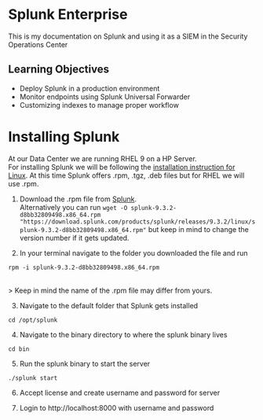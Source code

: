 # Splunk Enterprise
This is my documentation on Splunk and using it as a SIEM in the Security Operations Center

## Learning Objectives
- Deploy Splunk in a production environment
- Monitor endpoints using Splunk Universal Forwarder
- Customizing indexes to manage proper workflow

# Installing Splunk

At our Data Center we are running RHEL 9 on a HP Server.  
For installing Splunk we will be following the [installation instruction for Linux](https://docs.splunk.com/Documentation/Splunk/9.3.2/SearchTutorial/InstallSplunk#Linux_installation_instructions).
At this time Splunk offers .rpm, .tgz, .deb files but for RHEL we will use .rpm.

1. Download the .rpm file from [Splunk](https://www.splunk.com/en_us/download/splunk-enterprise.html). <br>
Alternatively you can run `wget -O splunk-9.3.2-d8bb32809498.x86_64.rpm "https://download.splunk.com/products/splunk/releases/9.3.2/linux/splunk-9.3.2-d8bb32809498.x86_64.rpm"` but keep in mind to change the version number if it gets updated.

2. In your terminal navigate to the folder you downloaded the file and run <br>
```
rpm -i splunk-9.3.2-d8bb32809498.x86_64.rpm
``` 
<br>
> Keep in mind the name of the .rpm file may differ from yours.

3. Navigate to the default folder that Splunk gets installed <br>
```
cd /opt/splunk
```

4. Navigate to the binary directory to where the splunk binary lives
```
cd bin
```

5. Run the splunk binary to start the server
```
./splunk start
```

6. Accept license and create username and password for server

7. Login to http://localhost:8000 with username and password

